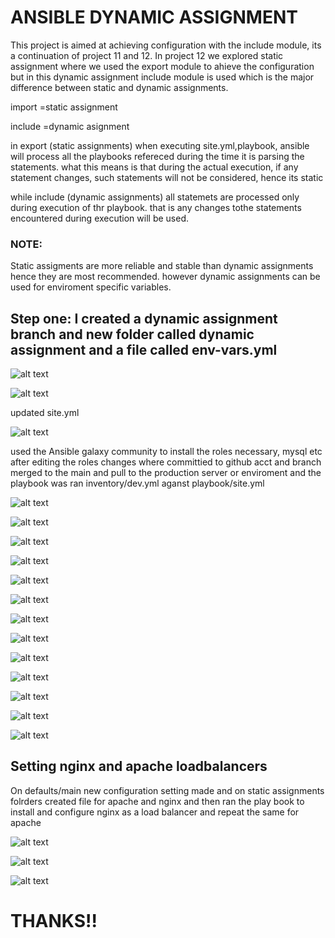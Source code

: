


# ANSIBLE DYNAMIC ASSIGNMENT

This project is aimed at achieving configuration with the include module, its a continuation of project 11 and 12. In project 12 we explored static assignment where we used the export module to ahieve the configuration but in this dynamic assignment include module is used which is the major difference between static and dynamic assignments.

import =static assignment

include =dynamic asignment

in export (static assignments) when executing site.yml,playbook, ansible will process all the playbooks refereced during the time it is parsing the statements. what this means is that during the actual execution, if any statement changes, such statements will not be considered, hence its static

while include (dynamic assignments) all statemets are processed only during execution of thr playbook. that is any changes tothe statements encountered during execution will be used.

### NOTE:

Static assigments are more reliable and stable than dynamic assignments hence they are most recommended. however dynamic assignments can be used for enviroment specific variables.

## Step one: I created a dynamic assignment branch and new folder called dynamic assignment and a file called env-vars.yml

![alt text](Images/1.png)

![alt text](Images/2.png)


updated site.yml

![alt text](Images/3.png)

used the Ansible galaxy community to install the roles necessary, mysql etc after editing the roles changes where committied to github acct and branch merged to the main and pull to the production server or enviroment and the playbook was ran inventory/dev.yml aganst playbook/site.yml

![alt text](Images/4.png)

![alt text](Images/5.png)

![alt text](Images/6.png)

![alt text](Images/7.png)

![alt text](Images/8.png)

![alt text](Images/9.png)

![alt text](Images/10.png)

![alt text](Images/11.png)

![alt text](Images/12.png)

![alt text](Images/13.png)

![alt text](Images/14.png)

![alt text](Images/15.png)

![alt text](Images/16.png)

## Setting nginx and apache loadbalancers

On defaults/main new configuration setting made and on static assignments folrders created file for apache and nginx and then ran the play book to install and configure nginx as a load balancer and repeat the same for apache

![alt text](Images/17.png)

![alt text](Images/18.png)

![alt text](Images/19.png)


# THANKS!!



























































































































































































































